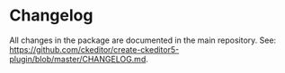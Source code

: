 Changelog
=========

All changes in the package are documented in the main repository. See: https://github.com/ckeditor/create-ckeditor5-plugin/blob/master/CHANGELOG.md.
